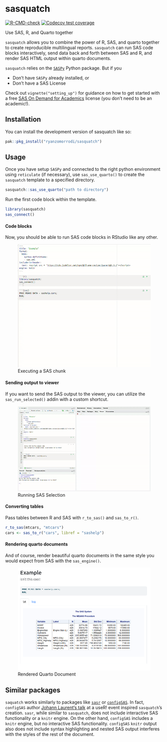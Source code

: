 
<!-- README.md is generated from README.Rmd. Please edit that file -->

# sasquatch

<!-- badges: start -->

[![R-CMD-check](https://github.com/ryanzomorrodi/sasr/actions/workflows/R-CMD-check.yaml/badge.svg)](https://github.com/ryanzomorrodi/sasr/actions/workflows/R-CMD-check.yaml)
[![Codecov test
coverage](https://codecov.io/gh/ryanzomorrodi/sasquatch/branch/main/graph/badge.svg)](https://app.codecov.io/gh/ryanzomorrodi/sasquatch?branch=main)
<!-- badges: end -->

Use SAS, R, and Quarto together

`sasquatch` allows you to combine the power of R, SAS, and quarto
together to create reproducible multilingual reports. `sasquatch` can
run SAS code blocks interactively, send data back and forth between SAS
and R, and render SAS HTML output within quarto documents.

`sasquatch` relies on the
[`SASPy`](https://sassoftware.github.io/saspy/) Python package. But if
you

- Don’t have `SASPy` already installed, or  
- Don’t have a SAS License

Check out `vignette("setting_up")` for guidance on how to get started
with a free [SAS On Demand for
Academics](https://www.sas.com/en_us/software/on-demand-for-academics)
license (you don’t need to be an academic!).

## Installation

You can install the development version of sasquatch like so:

``` r
pak::pkg_install("ryanzomorrodi/sasquatch")
```

## Usage

Once you have setup `SASPy` and connected to the right python
environment using `reticulate` (if necessary), use `sas_use_quarto()` to
create the `sasquatch` template to a specified directory.

``` r
sasquatch::sas_use_quarto("path to directory")
```

Run the first code block within the template.

``` r
library(sasquatch)
sas_connect()
```

#### Code blocks

Now, you should be able to run SAS code blocks in RStudio like any
other.

<figure>
<img src="man/figures/run_sas_chunk.gif" alt="Executing a SAS chunk" />
<figcaption aria-hidden="true">Executing a SAS chunk</figcaption>
</figure>

#### Sending output to viewer

If you want to send the SAS output to the viewer, you can utilize the
`sas_run_selected()` addin with a custom shortcut.

<figure>
<img src="man/figures/run_sas_selected.gif"
alt="Running SAS Selection" />
<figcaption aria-hidden="true">Running SAS Selection</figcaption>
</figure>

#### Converting tables

Pass tables between R and SAS with `r_to_sas()` and `sas_to_r()`.

``` r
r_to_sas(mtcars, "mtcars")
cars <- sas_to_r("cars", libref = "sashelp")
```

#### Rendering quarto documents

And of course, render beautiful quarto documents in the same style you
would expect from SAS with the `sas_engine()`.

<figure>
<img src="man/figures/rendered_quarto.png"
alt="Rendered Quarto Document" />
<figcaption aria-hidden="true">Rendered Quarto Document</figcaption>
</figure>

## Similar packages

`saquatch` works similarly to packages like
[`sasr`](https://sassoftware.github.io/saspy/) or
[`configSAS`](https://github.com/baselr/configSAS). In fact, `configSAS`
author [Johann Laurent’s
talk](https://www.youtube.com/watch?v=4c9T6-__vI8) at a useR! event
inspired `sasquatch`’s creation. `sasr`, while similar to `sasquatch`,
does not include interactive SAS functionality or a `knitr` engine. On
the other hand, `configSAS` includes a `knitr` engine, but no
interactive SAS functionality. `configSAS` `knitr` output also does not
include syntax highlighting and nested SAS output interferes with the
styles of the rest of the document.
